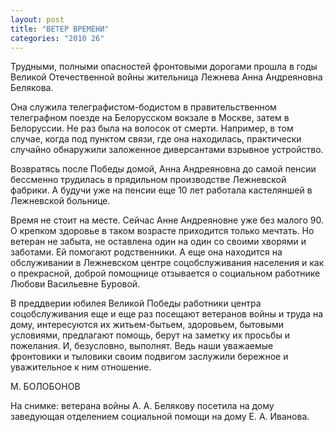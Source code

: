 ```yaml
---
layout: post
title: "ВЕТЕР ВРЕМЕНИ"
categories: "2010 26"
---
```


Трудными, полными опасностей фронтовыми дорогами прошла в годы Великой Отечественной войны жительница Лежнева Анна Андреяновна Белякова.

Она служила телеграфистом-бодистом в правительственном телеграфном поезде на Белорусском вокзале в Москве, затем в Белоруссии. Не раз была на волосок от смерти. Например, в том случае, когда под пунктом связи, где она находилась, практически случайно обнаружили заложенное диверсантами взрывное устройство.

Возвратясь после Победы домой, Анна Андреяновна до самой пенсии бессменно трудилась в прядильном производстве Лежневской фабрики. А будучи уже на пенсии еще 10 лет работала кастеляншей в Лежневской больнице.

Время не стоит на месте. Сейчас Анне Андреяновне уже без малого 90. О крепком здоровье в таком возрасте приходится только мечтать. Но ветеран не забыта, не оставлена один на один со своими хворями и заботами. Ей помогают родственники. А еще она находится на обслуживании в Лежневском центре соцобслуживания населения и как о прекрасной, доброй помощнице отзывается о социальном работнике Любови Васильевне Буровой.

В преддверии юбилея Великой Победы работники центра соцобслуживания еще и еще раз посещают ветеранов войны и труда на дому, интересуются их житьем-бытьем, здоровьем, бытовыми условиями, предлагают помощь, берут на заметку их просьбы и пожелания. И, безусловно, выполнят. Ведь наши уважаемые фронтовики и тыловики своим подвигом заслужили бережное и уважительное к ним отношение.

М. БОЛОБОНОВ

На снимке: ветерана войны А. А. Белякову посетила на дому заведующая отделением социальной помощи на дому Е. А. Иванова.


